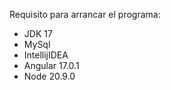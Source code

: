 Requisito para arrancar el programa:
- JDK 17
- MySql
- IntellijIDEA
- Angular 17.0.1
- Node 20.9.0
